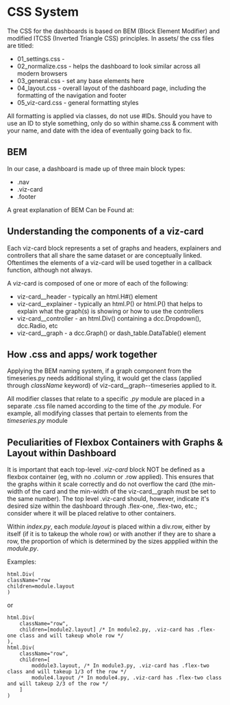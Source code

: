 # CSS System 

The CSS for the dashboards is based on 
BEM (Block Element Modifier) and modified ITCSS (Inverted Triangle CSS) principles.
In assets/ the css files are titled:
- 01_settings.css - 
- 02_normalize.css - helps the dashboard to look similar across all modern browsers
- 03_general.css - set any base elements here
- 04_layout.css - overall layout of the dashboard page, including the formatting of the navigation and footer
- 05_viz-card.css - general formatting styles 


All formatting is applied via classes, do not use #IDs. Should you have to use an ID to style something, 
only do so within shame.css & comment with your name, and date with the idea of eventually going back to fix. 

## BEM 

In our case, a dashboard is made up of three main block types: 
- .nav
- .viz-card
- .footer


A great explanation of BEM Can be Found at: 



## Understanding the components of a  viz-card

Each viz-card block represents a set of graphs and headers, explainers and controllers that all share the same 
dataset or are conceptually linked. Oftentimes the elements of a viz-card will be used together in a callback function, 
although not always. 

A viz-card is composed of one or more of each of the following: 
- viz-card__header - typically an html.H#() element
- viz-card__explainer - typically an html.P() or html.P() that helps to explain what the 
graph(s) is showing or how to use the controllers
- viz-card__controller - an html.Div() containing a dcc.Dropdown(), dcc.Radio, etc 
- viz-card__graph - a dcc.Graph() or dash_table.DataTable() element

## How .css and apps/ work together 

Applying the BEM naming system, if a graph component from the timeseries.py needs additional
styling, it would get the class (applied through *className* keyword) of viz-card__graph--timeseries
applied to it. 

All modifier classes that relate to a specific *.py* module are placed in a separate .css file
named according to the time of the *.py* module. For example, all modifying classes that pertain to 
elements from the *timeseries.py* module 


## Peculiarities of Flexbox Containers with Graphs & Layout within Dashboard

It is important that each top-level *.viz-card* block NOT be defined as a flexbox container (eg, with no .column or .row applied). 
This ensures that the graphs within it scale correctly and do not overflow the card (the min-width of the card and the min-width
of the viz-card__graph must be set to the same number). The top level .viz-card should, however, indicate it's desired 
size within the dashboard through .flex-one, .flex-two, etc.; consider where it will be placed relative to other containers.

Within *index.py*, each *module.layout* is placed within a div.row, either by itself (if it is to takeup 
the whole row) or with another if they are to share a row, the proportion of which is determined
by the sizes appplied within the *module.py*. 

Examples: 

    html.Div(
    className="row
    children=module.layout
    )

or 

    html.Div(
        className="row",
        children=[module2.layout] /* In module2.py, .viz-card has .flex-one class and will takeup whole row */
    ),
    html.Div(
        className="row",
        children=[
            moddule3.layout, /* In module3.py, .viz-card has .flex-two class and will takeup 1/3 of the row */
            module4.layout /* In module4.py, .viz-card has .flex-two class and will takeup 2/3 of the row */
        ]
    )